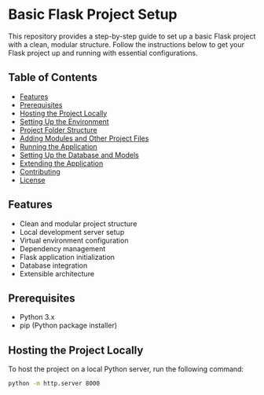 # Basic Flask Project Setup

This repository provides a step-by-step guide to set up a basic Flask project with a clean, modular structure. Follow the instructions below to get your Flask project up and running with essential configurations.

## Table of Contents
- [Features](#features)
- [Prerequisites](#prerequisites)
- [Hosting the Project Locally](#hosting-the-project-locally)
- [Setting Up the Environment](#setting-up-the-environment)
- [Project Folder Structure](#project-folder-structure)
- [Adding Modules and Other Project Files](#adding-modules-and-other-project-files)
- [Running the Application](#running-the-application)
- [Setting Up the Database and Models](#setting-up-the-database-and-models)
- [Extending the Application](#extending-the-application)
- [Contributing](#contributing)
- [License](#license)

## Features
- Clean and modular project structure
- Local development server setup
- Virtual environment configuration
- Dependency management
- Flask application initialization
- Database integration
- Extensible architecture

## Prerequisites
- Python 3.x
- pip (Python package installer)

## Hosting the Project Locally
To host the project on a local Python server, run the following command:
```bash
python -m http.server 8000